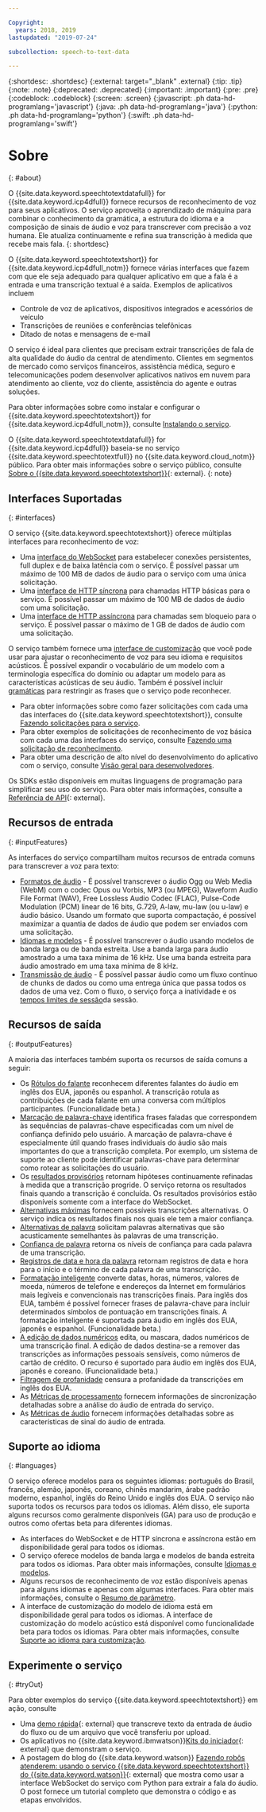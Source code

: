 ```yaml
---

Copyright:
  years: 2018, 2019
lastupdated: "2019-07-24"

subcollection: speech-to-text-data

---
```


{:shortdesc: .shortdesc}
{:external: target="_blank" .external}
{:tip: .tip}
{:note: .note}
{:deprecated: .deprecated}
{:important: .important}
{:pre: .pre}
{:codeblock: .codeblock}
{:screen: .screen}
{:javascript: .ph data-hd-programlang='javascript'}
{:java: .ph data-hd-programlang='java'}
{:python: .ph data-hd-programlang='python'}
{:swift: .ph data-hd-programlang='swift'}

# Sobre
{: #about}

O {{site.data.keyword.speechtotextdatafull}} for {{site.data.keyword.icp4dfull}} fornece recursos de reconhecimento de voz para seus aplicativos. O serviço aproveita o aprendizado de máquina para combinar o conhecimento da gramática, a estrutura do idioma e a composição de sinais de áudio e voz para transcrever com precisão a voz humana. Ele atualiza continuamente e refina sua transcrição à medida que recebe mais fala.
{: shortdesc}

O {{site.data.keyword.speechtotextshort}} for {{site.data.keyword.icp4dfull_notm}} fornece várias interfaces que fazem com que ele seja adequado para qualquer aplicativo em que a fala é a entrada e uma transcrição textual é a saída. Exemplos de aplicativos incluem

-   Controle de voz de aplicativos, dispositivos integrados e acessórios de veículo
-   Transcrições de reuniões e conferências telefônicas
-   Ditado de notas e mensagens de e-mail

O serviço é ideal para clientes que precisam extrair transcrições de fala de alta qualidade do áudio da central de atendimento. Clientes em segmentos de mercado como serviços financeiros, assistência médica, seguro e telecomunicações podem desenvolver aplicativos nativos em nuvem para atendimento ao cliente, voz do cliente, assistência do agente e outras soluções.

Para obter informações sobre como instalar e configurar o {{site.data.keyword.speechtotextshort}} for {{site.data.keyword.icp4dfull_notm}}, consulte [Instalando o serviço](/docs/services/speech-to-text-data?topic=speech-to-text-data-install).

O {{site.data.keyword.speechtotextdatafull}} for {{site.data.keyword.icp4dfull}} baseia-se no serviço {{site.data.keyword.speechtotextfull}} no {{site.data.keyword.cloud_notm}} público. Para obter mais informações sobre o serviço público, consulte [Sobre o {{site.data.keyword.speechtotextshort}}](https://{DomainName}/docs/services/speech-to-text?topic=speech-to-text-about#about){: external}.
{: note}

## Interfaces Suportadas
{: #interfaces}

O serviço {{site.data.keyword.speechtotextshort}} oferece múltiplas interfaces para reconhecimento de voz:

-   Uma [interface do WebSocket](/docs/services/speech-to-text-data?topic=speech-to-text-data-websockets) para estabelecer conexões persistentes, full duplex e de baixa latência com o serviço. É possível passar um máximo de 100 MB de dados de áudio para o serviço com uma única solicitação.
-   Uma [interface de HTTP síncrona](/docs/services/speech-to-text-data?topic=speech-to-text-data-http) para chamadas HTTP básicas para o serviço. É possível passar um máximo de 100 MB de dados de áudio com uma solicitação.
-   Uma [interface de HTTP assíncrona](/docs/services/speech-to-text-data?topic=speech-to-text-data-async) para chamadas sem bloqueio para o serviço. É possível passar o máximo de 1 GB de dados de áudio com uma solicitação.

O serviço também fornece uma [interface de customização](/docs/services/speech-to-text-data?topic=speech-to-text-data-customization) que você pode usar para ajustar o reconhecimento de voz para seu idioma e requisitos acústicos. É possível expandir o vocabulário de um modelo com a terminologia específica do domínio ou adaptar um modelo para as características acústicas de seu áudio. Também é possível incluir [gramáticas](/docs/services/speech-to-text-data?topic=speech-to-text-data-grammars) para restringir as frases que o serviço pode reconhecer.

-   Para obter informações sobre como fazer solicitações com cada uma das interfaces do {{site.data.keyword.speechtotextshort}}, consulte [Fazendo solicitações para o serviço](/docs/services/speech-to-text-data?topic=speech-to-text-data-making-requests).
-   Para obter exemplos de solicitações de reconhecimento de voz básica com cada uma das interfaces do serviço, consulte [Fazendo uma solicitação de reconhecimento](/docs/services/speech-to-text-data?topic=speech-to-text-data-basic-request).
-   Para obter uma descrição de alto nível do desenvolvimento do aplicativo com o serviço, consulte [Visão geral para desenvolvedores](/docs/services/speech-to-text-data?topic=speech-to-text-data-developerOverview).

Os SDKs estão disponíveis em muitas linguagens de programação para simplificar seu uso do serviço. Para obter mais informações, consulte a [Referência de API](https://{DomainName}/apidocs/speech-to-text-data){: external}.

## Recursos de entrada
{: #inputFeatures}

As interfaces do serviço compartilham muitos recursos de entrada comuns para transcrever a voz para texto:

-   [Formatos de áudio](/docs/services/speech-to-text-data?topic=speech-to-text-data-audio-formats) - É possível transcrever o áudio Ogg ou Web Media (WebM) com o codec Opus ou Vorbis, MP3 (ou MPEG), Waveform Audio File Format (WAV), Free Lossless Audio Codec (FLAC), Pulse-Code Modulation (PCM) linear de 16 bits, G.729, A-law, mu-law (ou u-law) e áudio básico. Usando um formato que suporta compactação, é possível maximizar a quantia de dados de áudio que podem ser enviados com uma solicitação.
-   [Idiomas e modelos](/docs/services/speech-to-text-data?topic=speech-to-text-data-models) - É possível transcrever o áudio usando modelos de banda larga ou de banda estreita. Use a banda larga para áudio amostrado a uma taxa mínima de 16 kHz. Use uma banda estreita para áudio amostrado em uma taxa mínima de 8 kHz.
-   [Transmissão de áudio](/docs/services/speech-to-text-data?topic=speech-to-text-data-input#transmission) - É possível passar áudio como um fluxo contínuo de chunks de dados ou como uma entrega única que passa todos os dados de uma vez. Com o fluxo, o serviço força a inatividade e os [tempos limites de sessão](/docs/services/speech-to-text-data?topic=speech-to-text-data-input#timeouts)da sessão.

## Recursos de saída
{: #outputFeatures}

A maioria das interfaces também suporta os recursos de saída comuns a seguir:

-   Os [Rótulos do falante](/docs/services/speech-to-text-data?topic=speech-to-text-data-output#speaker_labels) reconhecem diferentes falantes do áudio em inglês dos EUA, japonês ou espanhol. A transcrição rotula as contribuições de cada falante em uma conversa com múltiplos participantes. (Funcionalidade beta.)
-   [Marcação de palavra-chave](/docs/services/speech-to-text-data?topic=speech-to-text-data-output#keyword_spotting) identifica frases faladas que correspondem às sequências de palavras-chave especificadas com um nível de confiança definido pelo usuário. A marcação de palavra-chave é especialmente útil quando frases individuais do áudio são mais importantes do que a transcrição completa. Por exemplo, um sistema de suporte ao cliente pode identificar palavras-chave para determinar como rotear as solicitações do usuário.
-   Os [resultados provisórios](/docs/services/speech-to-text-data?topic=speech-to-text-data-output#interim) retornam hipóteses continuamente refinadas à medida que a transcrição progride. O serviço retorna os resultados finais quando a transcrição é concluída. Os resultados provisórios estão disponíveis somente com a interface do WebSocket.
-   [Alternativas máximas](/docs/services/speech-to-text-data?topic=speech-to-text-data-output#max_alternatives) fornecem possíveis transcrições alternativas. O serviço indica os resultados finais nos quais ele tem a maior confiança.
-   [Alternativas de palavra](/docs/services/speech-to-text-data?topic=speech-to-text-data-output#word_alternatives) solicitam palavras alternativas que são acusticamente semelhantes às palavras de uma transcrição.
-   [Confiança de palavra](/docs/services/speech-to-text-data?topic=speech-to-text-data-output#word_confidence) retorna os níveis de confiança para cada palavra de uma transcrição.
-   [Registros de data e hora da palavra](/docs/services/speech-to-text-data?topic=speech-to-text-data-output#word_timestamps) retornam registros de data e hora para o início e o término de cada palavra de uma transcrição.
-   [Formatação inteligente](/docs/services/speech-to-text-data?topic=speech-to-text-data-output#smart_formatting) converte datas, horas, números, valores de moeda, números de telefone e endereços da Internet em formulários mais legíveis e convencionais nas transcrições finais. Para inglês dos EUA, também é possível fornecer frases de palavra-chave para incluir determinados símbolos de pontuação em transcrições finais. A formatação inteligente é suportada para áudio em inglês dos EUA, japonês e espanhol. (Funcionalidade beta.)
-   [A edição de dados numéricos](/docs/services/speech-to-text-data?topic=speech-to-text-data-output#redaction) edita, ou mascara, dados numéricos de uma transcrição final. A edição de dados destina-se a remover das transcrições as informações pessoais sensíveis, como números de cartão de crédito. O recurso é suportado para áudio em inglês dos EUA, japonês e coreano. (Funcionalidade beta.)
-   [Filtragem de profanidade](/docs/services/speech-to-text-data?topic=speech-to-text-data-output#profanity_filter) censura a profanidade da transcrições em inglês dos EUA.
-   As [Métricas de processamento](/docs/services/speech-to-text-data?topic=speech-to-text-data-metrics#processing_metrics) fornecem informações de sincronização detalhadas sobre a análise do áudio de entrada do serviço.
-   As [Métricas de áudio](/docs/services/speech-to-text-data?topic=speech-to-text-data-metrics#audio_metrics) fornecem informações detalhadas sobre as características de sinal do áudio de entrada.

## Suporte ao idioma
{: #languages}

O serviço oferece modelos para os seguintes idiomas: português do Brasil, francês, alemão, japonês, coreano, chinês mandarim, árabe padrão moderno, espanhol, inglês do Reino Unido e inglês dos EUA. O serviço não suporta todos os recursos para todos os idiomas. Além disso, ele suporta alguns recursos como geralmente disponíveis (GA) para uso de produção e outros como ofertas beta para diferentes idiomas.

-   As interfaces do WebSocket e de HTTP síncrona e assíncrona estão em disponibilidade geral para todos os idiomas.
-   O serviço oferece modelos de banda larga e modelos de banda estreita para todos os idiomas. Para obter mais informações, consulte [Idiomas e modelos](/docs/services/speech-to-text-data?topic=speech-to-text-data-models).
-   Alguns recursos de reconhecimento de voz estão disponíveis apenas para alguns idiomas e apenas com algumas interfaces. Para obter mais informações, consulte o [Resumo de parâmetro](/docs/services/speech-to-text-data?topic=speech-to-text-data-summary).
-   A interface de customização do modelo de idioma está em disponibilidade geral para todos os idiomas. A interface de customização do modelo acústico está disponível como funcionalidade beta para todos os idiomas. Para obter mais informações, consulte [Suporte ao idioma para customização](/docs/services/speech-to-text-data?topic=speech-to-text-data-customization#languageSupport).

## Experimente o serviço
{: #tryOut}

Para obter exemplos do serviço {{site.data.keyword.speechtotextshort}} em ação, consulte

-   Uma [demo rápida](https://speech-to-text-demo.ng.bluemix.net/){: external} que transcreve texto da entrada de áudio do fluxo ou de um arquivo que você transferiu por upload.
-   Os aplicativos no {{site.data.keyword.ibmwatson}}[Kits do iniciador](http://www.ibm.com/watson/developercloud/starter-kits.html){: external} que demonstram o serviço.
-   A postagem do blog do {{site.data.keyword.watson}} [Fazendo robôs atenderem: usando o serviço {{site.data.keyword.speechtotextshort}} do {{site.data.keyword.watson}}](https://www.ibm.com/blogs/watson/2016/07/getting-robots-listen-using-watsons-speech-text-service/){: external} que mostra como usar a interface WebSocket do serviço com Python para extrair a fala do áudio. O post fornece um tutorial completo que demonstra o código e as etapas envolvidos.
